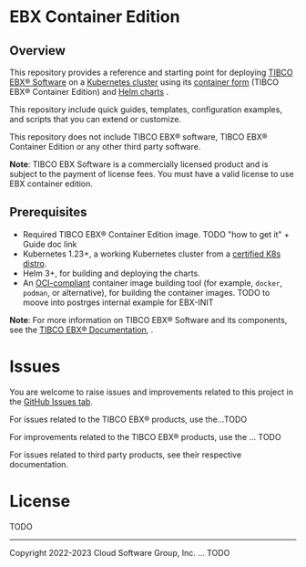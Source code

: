 # EBX Container Edition

## Overview

This repository provides a reference and starting point for deploying [TIBCO EBX® Software](https://www.tibco.com/products/tibco-ebx-software) on a [Kubernetes cluster](http://kubernetes.io/) using its [container form](https://www.docker.com/resources/what-container) (TIBCO EBX® Container Edition) and [Helm charts](https://helm.sh/) .

This repository include quick guides, templates, configuration examples, and scripts that you can extend or customize.

This repository does not include TIBCO EBX® software, TIBCO EBX® Container Edition or any other third party software.

**Note**: TIBCO EBX Software is a commercially licensed product and is subject to the payment of license fees.
You must have a valid license to use EBX container edition.


## Prerequisites

- Required TIBCO EBX® Container Edition image. TODO "how to get it" + Guide doc link
- Kubernetes 1.23+, a working Kubernetes cluster from a [certified K8s distro](https://www.cncf.io/certification/software-conformance/).
- Helm 3+, for building and deploying the charts.
- An [OCI-compliant](https://opencontainers.org/) container image building tool (for example, `docker`, `podman`, or alternative), for building the container images. TODO to moove into postrges internal example for EBX-INIT

**Note**: For more information on TIBCO EBX® Software and its components, see the [TIBCO EBX® Documentation](https://docs.tibco.com/products/tibco-ebx), .


# Issues

You are welcome to raise issues and improvements related to this project in the [GitHub Issues tab](https://github.com/tibco/ebx-container-edition/issues).

For issues related to the TIBCO EBX® products, use the...TODO

For improvements related to the TIBCO EBX® products, use the ... TODO

For issues related to third party products, see their respective documentation.

# License

TODO

---

Copyright 2022-2023 Cloud Software Group, Inc.
... TODO 